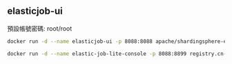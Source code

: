 ## elasticjob-ui

預設帳號密碼: root/root

```sh
docker run -d --name elasticjob-ui -p 8088:8088 apache/shardingsphere-elasticjob-lite-ui:3.0.0

docker run -d --name elastic-job-lite-console -p 8088:8899 registry.cn-shanghai.aliyuncs.com/purgeteam-jdk/elastic-job-lite-console:3.0.0.M1-SNAPSHOT

```
